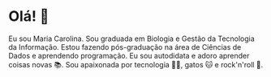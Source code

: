 # Olá! 🖖

Eu sou Maria Carolina. Sou graduada em Biologia e  Gestão da Tecnologia da Informação. 
Estou fazendo pós-graduação na área de Ciências de Dados e aprendendo programação.
Eu sou autodidata e adoro aprender coisas novas 📚.
Sou apaixonada por tecnologia 👩‍💻, gatos 🐱 e rock'n'roll 🎸.
